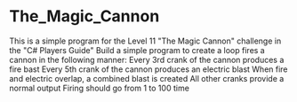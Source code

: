 # The_Magic_Cannon
This is a simple program for the Level 11 "The Magic Cannon" challenge in the "C# Players Guide"
Build a simple program to create a loop fires a cannon in the following manner:
Every 3rd crank of the cannon produces a fire bast
Every 5th crank of the cannon produces an electric blast
When fire and electric overlap, a combined blast is created
All other cranks provide a normal output
Firing should go from 1 to 100 time
